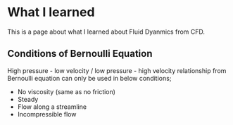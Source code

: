 # What I learned
This is a page about what I learned about Fluid Dyanmics from CFD.

## Conditions of Bernoulli Equation
High pressure - low velocity / low pressure - high velocity relationship from Bernoulli equation can only be used in below conditions;
* No viscosity (same as no friction)
* Steady
* Flow along a streamline 
* Incompressible flow



